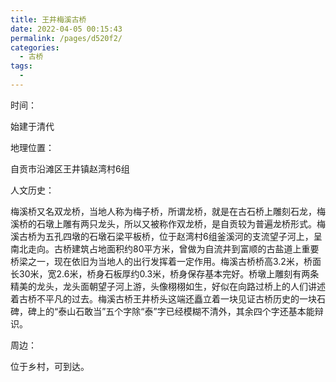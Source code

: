 ```yaml
---
title: 王井梅溪古桥
date: 2022-04-05 00:15:43
permalink: /pages/d520f2/
categories:
  - 古桥
tags:
  - 
---
```

时间：

始建于清代

地理位置：

自贡市沿滩区王井镇赵湾村6组

人文历史：

梅溪桥又名双龙桥，当地人称为梅子桥，所谓龙桥，就是在古石桥上雕刻石龙，梅溪桥的石墩上雕有两只龙头，所以又被称作双龙桥，是自贡较为普遍龙桥形式。梅溪古桥为五孔四墩的石墩石梁平板桥，位于赵湾村6组釜溪河的支流望子河上，呈南北走向。古桥建筑占地面积约80平方米，曾做为自流井到富顺的古盐道上重要桥梁之一，现在依旧为当地人的出行发挥着一定作用。梅溪古桥桥高3.2米，桥面长30米，宽2.6米，桥身石板厚约0.3米，桥身保存基本完好。桥墩上雕刻有两条精美的龙头，龙头面朝望子河上游，头像栩栩如生，好似在向路过桥上的人们讲述着古桥不平凡的过去。梅溪古桥王井桥头这端还矗立着一块见证古桥历史的一块石碑，碑上的“泰山石敢当”五个字除“泰”字已经模糊不清外，其余四个字还基本能辩识。

周边：

位于乡村，可到达。
